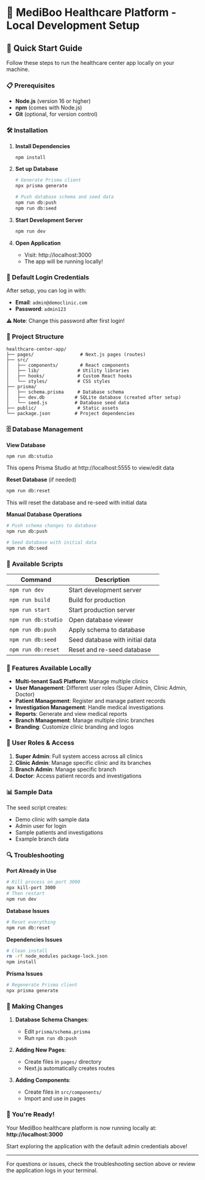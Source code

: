 # 🏥 MediBoo Healthcare Platform - Local Development Setup

## 🚀 Quick Start Guide

Follow these steps to run the healthcare center app locally on your machine.

### 📋 Prerequisites

- **Node.js** (version 16 or higher)
- **npm** (comes with Node.js)
- **Git** (optional, for version control)

### 🛠️ Installation

1. **Install Dependencies**
   ```bash
   npm install
   ```

2. **Set up Database**
   ```bash
   # Generate Prisma client
   npx prisma generate
   
   # Push database schema and seed data
   npm run db:push
   npm run db:seed
   ```

3. **Start Development Server**
   ```bash
   npm run dev
   ```

4. **Open Application**
   - Visit: http://localhost:3000
   - The app will be running locally!

### 👤 Default Login Credentials

After setup, you can log in with:
- **Email**: `admin@democlinic.com`
- **Password**: `admin123`

**⚠️ Note**: Change this password after first login!

### 📁 Project Structure

```
healthcare-center-app/
├── pages/                 # Next.js pages (routes)
├── src/
│   ├── components/        # React components
│   ├── lib/              # Utility libraries
│   ├── hooks/            # Custom React hooks
│   └── styles/           # CSS styles
├── prisma/
│   ├── schema.prisma     # Database schema
│   ├── dev.db           # SQLite database (created after setup)
│   └── seed.js          # Database seed data
├── public/               # Static assets
└── package.json         # Project dependencies
```

### 🗄️ Database Management

**View Database**
```bash
npm run db:studio
```
This opens Prisma Studio at http://localhost:5555 to view/edit data

**Reset Database** (if needed)
```bash
npm run db:reset
```
This will reset the database and re-seed with initial data

**Manual Database Operations**
```bash
# Push schema changes to database
npm run db:push

# Seed database with initial data
npm run db:seed
```

### 🔧 Available Scripts

| Command | Description |
|---------|-------------|
| `npm run dev` | Start development server |
| `npm run build` | Build for production |
| `npm run start` | Start production server |
| `npm run db:studio` | Open database viewer |
| `npm run db:push` | Apply schema to database |
| `npm run db:seed` | Seed database with initial data |
| `npm run db:reset` | Reset and re-seed database |

### 🌟 Features Available Locally

- **Multi-tenant SaaS Platform**: Manage multiple clinics
- **User Management**: Different user roles (Super Admin, Clinic Admin, Doctor)
- **Patient Management**: Register and manage patient records
- **Investigation Management**: Handle medical investigations
- **Reports**: Generate and view medical reports
- **Branch Management**: Manage multiple clinic branches
- **Branding**: Customize clinic branding and logos

### 🎯 User Roles & Access

1. **Super Admin**: Full system access across all clinics
2. **Clinic Admin**: Manage specific clinic and its branches
3. **Branch Admin**: Manage specific branch
4. **Doctor**: Access patient records and investigations

### 📊 Sample Data

The seed script creates:
- Demo clinic with sample data
- Admin user for login
- Sample patients and investigations
- Example branch data

### 🔍 Troubleshooting

**Port Already in Use**
```bash
# Kill process on port 3000
npx kill-port 3000
# Then restart
npm run dev
```

**Database Issues**
```bash
# Reset everything
npm run db:reset
```

**Dependencies Issues**
```bash
# Clean install
rm -rf node_modules package-lock.json
npm install
```

**Prisma Issues**
```bash
# Regenerate Prisma client
npx prisma generate
```

### 🔄 Making Changes

1. **Database Schema Changes**:
   - Edit `prisma/schema.prisma`
   - Run `npm run db:push`

2. **Adding New Pages**:
   - Create files in `pages/` directory
   - Next.js automatically creates routes

3. **Adding Components**:
   - Create files in `src/components/`
   - Import and use in pages

### 🎉 You're Ready!

Your MediBoo healthcare platform is now running locally at:
**http://localhost:3000**

Start exploring the application with the default admin credentials above!

---

For questions or issues, check the troubleshooting section above or review the application logs in your terminal.
